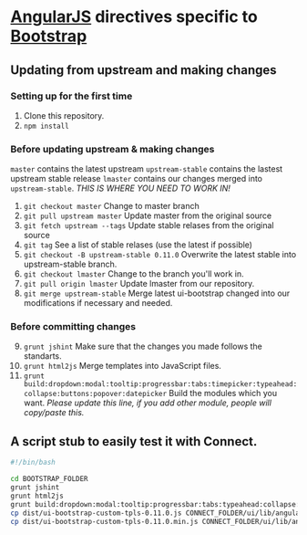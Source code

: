 # [AngularJS](http://angularjs.org/) directives specific to [Bootstrap](http://getbootstrap.com)

## Updating from upstream and making changes

### Setting up for the first time

1. Clone this repository.
2. `npm install`

### Before updating upstream & making changes

`master` contains the latest upstream
`upstream-stable` contains the lastest upstream stable release
`lmaster` contains our changes merged into `upstream-stable`. *THIS IS WHERE YOU NEED TO WORK IN!*

1. `git checkout master` Change to master branch
2. `git pull upstream master` Update master from the original source
3. `git fetch upstream --tags` Update stable relases from the original source
4. `git tag` See a list of stable relases (use the latest if possible)
5. `git checkout -B upstream-stable 0.11.0` Overwrite the latest stable into upstream-stable branch.
6. `git checkout lmaster` Change to the branch you'll work in.
7. `git pull origin lmaster` Update lmaster from our repository.
8. `git merge upstream-stable` Merge latest ui-bootstrap changed into our modifications if necessary and needed.

### Before committing changes
9. `grunt jshint` Make sure that the changes you made follows the standarts.
10. `grunt html2js` Merge templates into JavaScript files.
11. `grunt build:dropdown:modal:tooltip:progressbar:tabs:timepicker:typeahead:collapse:buttons:popover:datepicker` Build the modules which you want. *Please update this line, if you add other module, people will copy/paste this.*

## A script stub to easily test it with Connect.

```bash
#!/bin/bash

cd BOOTSTRAP_FOLDER
grunt jshint
grunt html2js
grunt build:dropdown:modal:tooltip:progressbar:tabs:typeahead:collapse:buttons:popover:datepicker:timepicker
cp dist/ui-bootstrap-custom-tpls-0.11.0.js CONNECT_FOLDER/ui/lib/angular/ui-bootstrap-tpls.js
cp dist/ui-bootstrap-custom-tpls-0.11.0.min.js CONNECT_FOLDER/ui/lib/angular/ui-bootstrap-tpls.min.js

```
